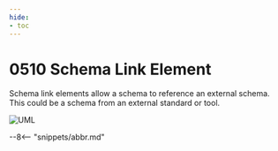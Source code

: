```yaml
---
hide:
- toc
---
```


<!-- SPDX-License-Identifier: CC-BY-4.0 -->
<!-- Copyright Contributors to the ODPi Egeria project. -->

# 0510 Schema Link Element

Schema link elements allow a schema to reference an external schema.
This could be a schema from an external standard or tool.

![UML](0510-Schema-Link-Element.svg)


--8<-- "snippets/abbr.md"